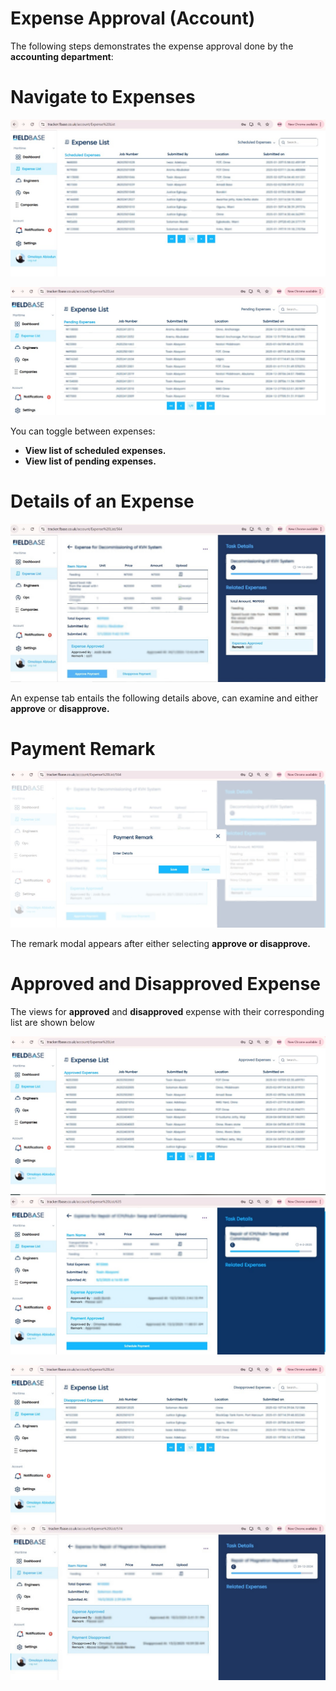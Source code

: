 # Expense Approval (Account)

The following steps demonstrates the expense approval done by the **accounting department**:

# Navigate to Expenses
![expenses-front-tab](../tutorial-extras/img/id-exp6.png)

![expenses-front-tab](../tutorial-extras/img/id-exp7.png)

You can toggle between expenses:
- **View list of scheduled expenses.**
- **View list of  pending expenses.**

# Details of an Expense
![detail-of-expense](../tutorial-extras/img/id-exp8.png)

An expense tab entails the following details above, can examine and either **approve** or **disapprove.**

# Payment Remark
![payment-remark](../tutorial-extras/img/id-exp9.png)

The remark modal appears after either selecting **approve or disapprove.**

# Approved and Disapproved Expense

The views for **approved** and **disapproved** expense with their corresponding list are shown below

![approved-expense-list](../tutorial-extras/img/id-exp10.png)
![approved-expense](../tutorial-extras/img/id-exp11.png)



![disapproved-expense-list](../tutorial-extras/img/id-exp12.png)
![disapproved-expense](../tutorial-extras/img/id-exp13.png)